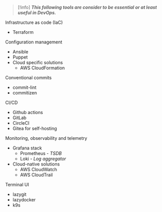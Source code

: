 
> [!info]
> ***This following tools are consider to be essential or at least useful in DevOps.***

Infrastructure as code (IaC)
- Terraform

Configuration management
- Ansible
- Puppet
- Cloud specific solutions
	- AWS CloudFormation

Conventional commits
- commit-lint
- commitizen

CI/CD
- Github actions
- GitLab
- CircleCI
- Gitea for self-hosting

Monitoring, observability and telemetry
- Grafana stack
	- Prometheus - *TSDB*
	- Loki - *Log aggregator*
- Cloud-native solutions
	- AWS CloudWatch
	- AWS CloudTrail

Terminal UI
- lazygit
- lazydocker
- k9s